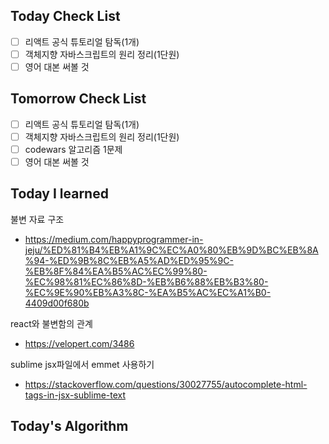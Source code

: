 ## Today Check List

- [ ] 리액트 공식 튜토리얼 탐독(1개)
- [ ] 객체지향 자바스크립트의 원리 정리(1단원)
- [ ] 영어 대본 써볼 것

## Tomorrow Check List

- [ ] 리액트 공식 튜토리얼 탐독(1개)
- [ ] 객체지향 자바스크립트의 원리 정리(1단원)
- [ ] codewars 알고리즘 1문제
- [ ] 영어 대본 써볼 것

## Today I learned

불변 자료 구조

* https://medium.com/happyprogrammer-in-jeju/%ED%81%B4%EB%A1%9C%EC%A0%80%EB%9D%BC%EB%8A%94-%ED%9B%8C%EB%A5%AD%ED%95%9C-%EB%8F%84%EA%B5%AC%EC%99%80-%EC%98%81%EC%86%8D-%EB%B6%88%EB%B3%80-%EC%9E%90%EB%A3%8C-%EA%B5%AC%EC%A1%B0-4409d00f680b

react와 불변함의 관계

* https://velopert.com/3486

sublime jsx파일에서 emmet 사용하기

* https://stackoverflow.com/questions/30027755/autocomplete-html-tags-in-jsx-sublime-text

## Today's Algorithm

